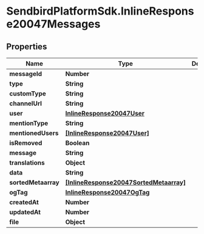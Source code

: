 # SendbirdPlatformSdk.InlineResponse20047Messages

## Properties

Name | Type | Description | Notes
------------ | ------------- | ------------- | -------------
**messageId** | **Number** |  | [optional] 
**type** | **String** |  | [optional] 
**customType** | **String** |  | [optional] 
**channelUrl** | **String** |  | [optional] 
**user** | [**InlineResponse20047User**](InlineResponse20047User.md) |  | [optional] 
**mentionType** | **String** |  | [optional] 
**mentionedUsers** | [**[InlineResponse20047User]**](InlineResponse20047User.md) |  | [optional] 
**isRemoved** | **Boolean** |  | [optional] 
**message** | **String** |  | [optional] 
**translations** | **Object** |  | [optional] 
**data** | **String** |  | [optional] 
**sortedMetaarray** | [**[InlineResponse20047SortedMetaarray]**](InlineResponse20047SortedMetaarray.md) |  | [optional] 
**ogTag** | [**InlineResponse20047OgTag**](InlineResponse20047OgTag.md) |  | [optional] 
**createdAt** | **Number** |  | [optional] 
**updatedAt** | **Number** |  | [optional] 
**file** | **Object** |  | [optional] 


